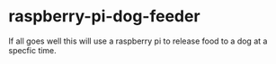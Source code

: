 # raspberry-pi-dog-feeder
If all goes well this will use a raspberry pi to release food to a dog at a specfic time.  
